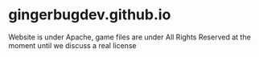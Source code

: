 # gingerbugdev.github.io

Website is under Apache, game files are under All Rights Reserved at the moment until we discuss a real license
